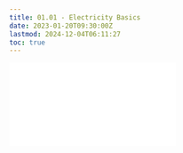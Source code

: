 ```yaml
---
title: 01.01 - Electricity Basics
date: 2023-01-20T09:30:00Z
lastmod: 2024-12-04T06:11:27
toc: true
---
```


![Link to included file content](../../../../electronics/electricity-basics.md)
